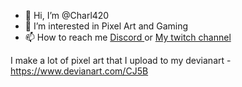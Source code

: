 - 👋 Hi, I’m @Charl420
- 👀 I’m interested in Pixel Art and Gaming
- 📫 How to reach me <a href="https://discord.gg/b7wYtUHzdX"> Discord </a> or <a href="twitch.tv/omegavortex8"> My twitch channel </a>

I make a lot of pixel art that I upload to my devianart - https://www.devianart.com/CJ5B
